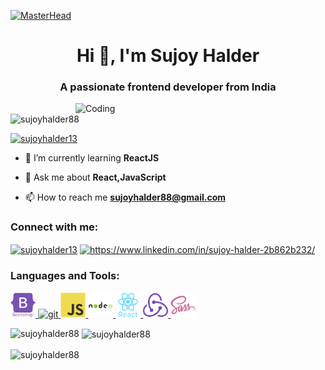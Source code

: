 [![MasterHead](https://blog.logrocket.com/wp-content/uploads/2022/01/creating-interactive-backgrounds-react-tsparticles.png)](https://github.com/sujoyhalder88/sujoyhalder)
<h1 align="center">Hi 👋, I'm Sujoy Halder</h1>
<h3 align="center">A passionate frontend developer from India</h3>
<img align="right" alt="Coding" width="400" src="https://t4.ftcdn.net/jpg/02/78/37/47/360_F_278374738_ypRn0utOVnebuhmpSrDiwkzFsdqEm0aa.jpg"

<p align="left"> <img src="https://komarev.com/ghpvc/?username=sujoyhalder88&label=Profile%20views&color=0e75b6&style=flat" alt="sujoyhalder88" /> </p>

<p align="left"> <a href="https://twitter.com/sujoyhalder13" target="blank"><img src="https://img.shields.io/twitter/follow/sujoyhalder13?logo=twitter&style=for-the-badge" alt="sujoyhalder13" /></a> </p>

- 🌱 I’m currently learning **ReactJS**

- 💬 Ask me about **React,JavaScript**

- 📫 How to reach me **sujoyhalder88@gmail.com**

<h3 align="left">Connect with me:</h3>
<p align="left">
<a href="https://twitter.com/sujoyhalder13" target="blank"><img align="center" src="https://raw.githubusercontent.com/rahuldkjain/github-profile-readme-generator/master/src/images/icons/Social/twitter.svg" alt="sujoyhalder13" height="30" width="40" /></a>
<a href="https://linkedin.com/in/https://www.linkedin.com/in/sujoy-halder-2b862b232/" target="blank"><img align="center" src="https://raw.githubusercontent.com/rahuldkjain/github-profile-readme-generator/master/src/images/icons/Social/linked-in-alt.svg" alt="https://www.linkedin.com/in/sujoy-halder-2b862b232/" height="30" width="40" /></a>
</p>

<h3 align="left">Languages and Tools:</h3>
<p align="left"> <a href="https://getbootstrap.com" target="_blank" rel="noreferrer"> <img src="https://raw.githubusercontent.com/devicons/devicon/master/icons/bootstrap/bootstrap-plain-wordmark.svg" alt="bootstrap" width="40" height="40"/> </a> <a href="https://git-scm.com/" target="_blank" rel="noreferrer"> <img src="https://www.vectorlogo.zone/logos/git-scm/git-scm-icon.svg" alt="git" width="40" height="40"/> </a> <a href="https://developer.mozilla.org/en-US/docs/Web/JavaScript" target="_blank" rel="noreferrer"> <img src="https://raw.githubusercontent.com/devicons/devicon/master/icons/javascript/javascript-original.svg" alt="javascript" width="40" height="40"/> </a> <a href="https://nodejs.org" target="_blank" rel="noreferrer"> <img src="https://raw.githubusercontent.com/devicons/devicon/master/icons/nodejs/nodejs-original-wordmark.svg" alt="nodejs" width="40" height="40"/> </a> <a href="https://reactjs.org/" target="_blank" rel="noreferrer"> <img src="https://raw.githubusercontent.com/devicons/devicon/master/icons/react/react-original-wordmark.svg" alt="react" width="40" height="40"/> </a> <a href="https://redux.js.org" target="_blank" rel="noreferrer"> <img src="https://raw.githubusercontent.com/devicons/devicon/master/icons/redux/redux-original.svg" alt="redux" width="40" height="40"/> </a> <a href="https://sass-lang.com" target="_blank" rel="noreferrer"> <img src="https://raw.githubusercontent.com/devicons/devicon/master/icons/sass/sass-original.svg" alt="sass" width="40" height="40"/> </a> </p>

<p><img align="left" src="https://github-readme-stats.vercel.app/api/top-langs?username=sujoyhalder88&show_icons=true&locale=en&layout=compact" alt="sujoyhalder88" /></p>

<p>&nbsp;<img align="center" src="https://github-readme-stats.vercel.app/api?username=sujoyhalder88&show_icons=true&locale=en" alt="sujoyhalder88" /></p>

<p><img align="center" src="https://github-readme-streak-stats.herokuapp.com/?user=sujoyhalder88&" alt="sujoyhalder88" /></p>
